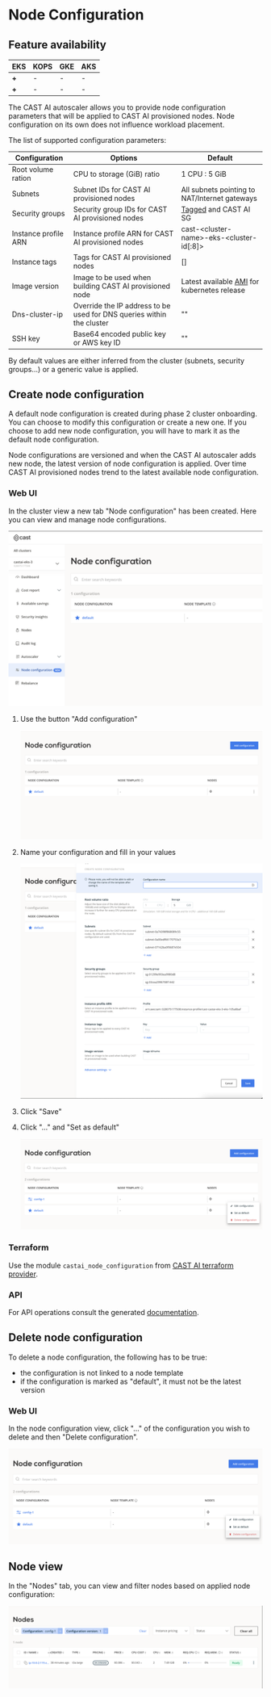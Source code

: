# Node Configuration

## Feature availability

| EKS | KOPS | GKE | AKS |
| --- | ---- | --- | --- |
| **+** |  -   |  -  |  -  |
| **+** |  -   |  -  |  -  |

The CAST AI autoscaler allows you to provide node configuration parameters
that will be applied to CAST AI provisioned nodes.
Node configuration on its own does not influence workload placement.

The list of supported configuration parameters:

| Configuration | Options | Default |
|---------------|---------|---------|
| Root volume ration | CPU to storage (GiB) ratio | 1 CPU : 5 GiB |
| Subnets  | Subnet IDs for CAST AI provisioned nodes | All subnets pointing to NAT/Internet gateways |
| Security groups  | Security group IDs for CAST AI provisioned nodes | [Tagged](https://docs.aws.amazon.com/eks/latest/userguide/sec-group-reqs.html) and CAST AI SG |
| Instance profile ARN  |  Instance profile ARN for CAST AI provisioned nodes  | cast-<cluster-name\>-eks-<cluster-id[:8]\> |
| Instance tags   | Tags for CAST AI provisioned nodes | [] |
| Image version   | Image to be used when building CAST AI provisioned node | Latest available [AMI](https://docs.aws.amazon.com/eks/latest/userguide/eks-optimized-ami.html) for kubernetes release |
| Dns-cluster-ip   | Override the IP address to be used for DNS queries within the cluster | "" |
| SSH key   | Base64 encoded public key or AWS key ID | "" |

By default values are either inferred from the cluster (subnets, security groups...) or a generic value is applied.

## Create node configuration

A default node configuration is created during phase 2 cluster onboarding.
You can choose to modify this configuration or create a new one.
If you choose to add new node configuration, you will have to mark it as
the default node configuration.

Node configurations are versioned and when the CAST AI autoscaler adds new node,
the latest version of node configuration is applied. Over time CAST AI provisioned
nodes trend to the latest available node configuration.

### Web UI

In the cluster view a new tab "Node configuration" has been created.
Here you can view and manage node configurations.

![](node-config/node-config.png)

 1. Use the button "Add configuration"

    ![](node-config/node-config-create-1.png)

 2. Name your configuration and fill in your values

    ![](node-config/node-config-create-2.png)

 3. Click "Save"

 4. Click "..." and "Set as default"

    ![](node-config/node-config-create-3.png)

### Terraform

Use the module `castai_node_configuration` from [CAST AI terraform provider](https://github.com/castai/terraform-provider-castai).

### API

For API operations consult the generated [documentation](https://api.cast.ai/v1/spec/#/NodeConfigurationAPI).

## Delete node configuration

To delete a node configuration, the following has to be true:

* the configuration is not linked to a node template
* if the configuration is marked as "default", it must not be the latest version

### Web UI

In the node configuration view, click "..." of the configuration you wish to delete
and then "Delete configuration".

![](node-config/node-config-delete.png)

## Node view

In the "Nodes" tab, you can view and filter nodes based on applied node configuration:

![](node-config/node-config-list.png)
